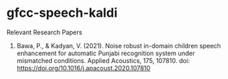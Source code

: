 # gfcc-speech-kaldi

Relevant Research Papers

1) Bawa, P., & Kadyan, V. (2021). Noise robust in-domain children speech enhancement for automatic Punjabi recognition system under mismatched conditions. Applied Acoustics, 175, 107810. doi: https://doi.org/10.1016/j.apacoust.2020.107810 



